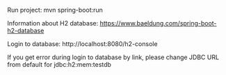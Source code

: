 Run project: mvn spring-boot:run

Information about H2 database: https://www.baeldung.com/spring-boot-h2-database

Login to database: http://localhost:8080/h2-console

If you get error during login to database by link, please change JDBC URL from default for jdbc:h2:mem:testdb